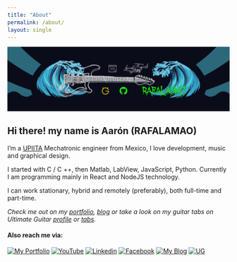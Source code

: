 ```yaml
---
title: "About"
permalink: /about/
layout: single
---
```


<img src="https://raw.githubusercontent.com/RAFALAMAO/RAFALAMAO/main/portada2.gif" width="3000">

## Hi there! my name is Aarón (RAFALAMAO)

I’m a [UPIITA](https://www.upiita.ipn.mx/) Mechatronic engineer from Mexico, I love development, music and graphical design.

I started with C / C ++, then Matlab, LabView, JavaScript, Python. Currently I am programming mainly in React and NodeJS technology.

I can work stationary, hybrid and remotely (preferably), both full-time and part-time.

*Check me out on my [portfolio](https://my-portfolio-rafalamao.vercel.app), [blog](https://rafalamao.github.io/) or take a look on my guitar tabs on Ultimate Guitar [profile](https://www.ultimate-guitar.com/u/RAFALAMAO) or [tabs](https://www.ultimate-guitar.com/contribution/72518755-RAFALAMAO/tabs).*

#### Also reach me via:

[![My Portfolio](https://img.shields.io/badge/My_Portfolio-black?style=for-the-badge&logo=Next.js)](https://my-portfolio-rafalamao.vercel.app/)
[![YouTube](https://img.shields.io/badge/YouTube-D14836?style=for-the-badge&logo=youtube&logoColor=white)](https://www.youtube.com/channel/UCURD3N9TC9OJn0BWRf2J8oA)
[![Linkedin](https://img.shields.io/badge/LinkedIn-0077B5?style=for-the-badge&logo=linkedin&logoColor=white)](https://www.linkedin.com/in/aar%C3%B3n-ju%C3%A1rez-aa42361ab/)
[![Facebook](https://img.shields.io/badge/Facebook-1877F2?style=for-the-badge&logo=facebook&logoColor=white)](https://www.facebook.com/rafalamao96/)
[![My Blog](https://img.shields.io/badge/My_Blog-63697d?style=for-the-badge&logo=Blogger)](https://rafalamao.github.io/)
[![UG](https://img.shields.io/badge/My_Guitar_Tabs-030430?style=for-the-badge&logo=CodeIgniter)](https://www.ultimate-guitar.com/contribution/11629152-perroconpelos/tabs)
